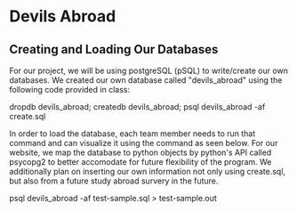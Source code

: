 # Devils Abroad

## Creating and Loading Our Databases
For our project, we will be using postgreSQL (pSQL) to write/create our own databases. We created our own database called "devils_abroad" using the following code provided in class:

dropdb devils_abroad; createdb devils_abroad; psql devils_abroad -af create.sql


In order to load the database, each team member needs to run that command and can visualize it using the command as seen below. For our website, we map the database to python objects by python's API called psycopg2 to better accomodate for future flexibility of the program. We additionally plan on inserting our own information not only using create.sql, but also from a future study abroad survery in the future.


psql devils_abroad -af test-sample.sql > test-sample.out
